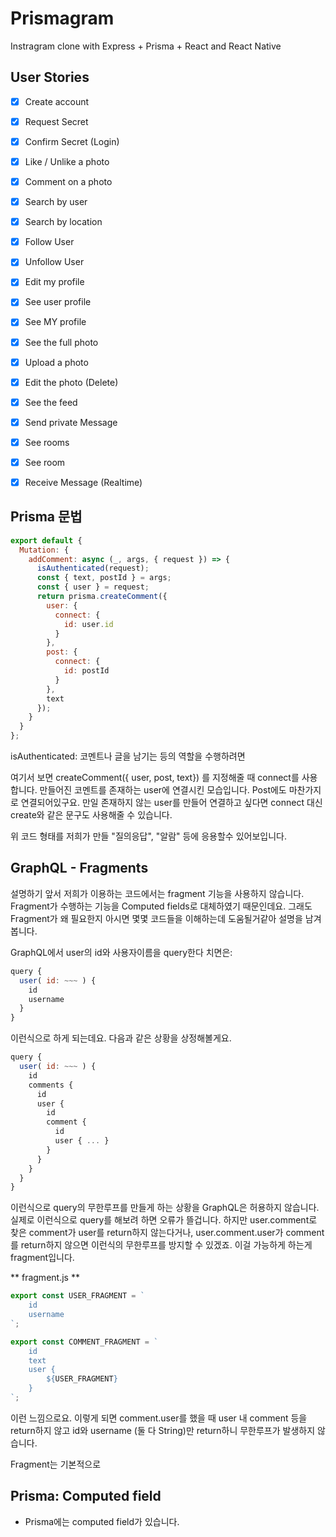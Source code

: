 # Prismagram

Instragram clone with Express + Prisma + React and React Native

## User Stories

- [x] Create account
- [x] Request Secret
- [x] Confirm Secret (Login)
- [x] Like / Unlike a photo
- [x] Comment on a photo
- [x] Search by user
- [x] Search by location
- [x] Follow User
- [x] Unfollow User
- [x] Edit my profile
- [x] See user profile
- [x] See MY profile
- [x] See the full photo
- [x] Upload a photo
- [x] Edit the photo (Delete)
- [x] See the feed
- [x] Send private Message
- [x] See rooms
- [x] See room
- [x] Receive Message (Realtime)


## Prisma 문법
```js
export default {
  Mutation: {
    addComment: async (_, args, { request }) => {
      isAuthenticated(request);
      const { text, postId } = args;
      const { user } = request;
      return prisma.createComment({
        user: {
          connect: {
            id: user.id
          }
        },
        post: {
          connect: {
            id: postId
          }
        },
        text
      });
    }
  }
};
```

isAuthenticated: 코멘트나 글을 남기는 등의 역할을 수행하려면 

여기서 보면 createComment({ user, post, text}) 를 지정해줄 때 connect를 사용합니다. 만들어진 코멘트를 존재하는 user에 연결시킨 모습입니다. Post에도 마찬가지로 연결되어있구요.
만일 존재하지 않는 user를 만들어 연결하고 싶다면 connect 대신 create와 같은 문구도 사용해줄 수 있습니다.

위 코드 형태를 저희가 만들 "질의응답", "알람" 등에 응용할수 있어보입니다.


## GraphQL - Fragments
설명하기 앞서 저희가 이용하는 코드에서는 fragment 기능을 사용하지 않습니다. Fragment가 수행하는 기능을 Computed fields로 대체하였기 때문인데요. 
그래도 Fragment가 왜 필요한지 아시면 몇몇 코드들을 이해하는데 도움될거같아 설명을 남겨봅니다. 

GraphQL에서 user의 id와 사용자이름을 query한다 치면은:
```js
query {
  user( id: ~~~ ) {
    id
    username
  }
}
```
이런식으로 하게 되는데요. 다음과 같은 상황을 상정해볼게요.

```js
query {
  user( id: ~~~ ) {
    id
    comments {
      id
      user {
        id
        comment {
          id
          user { ... }
        }
      }
    }
  }
}
```
이런식으로 query의 무한루프를 만들게 하는 상황을 GraphQL은 허용하지 않습니다. 실제로 이런식으로 query를 해보려 하면 오류가 뜰겁니다.
하지만 user.comment로 찾은 comment가 user를 return하지 않는다거나, user.comment.user가 comment를 return하지 않으면 이런식의 무한루프를 방지할 수 있겠죠. 이걸 가능하게 하는게 fragment입니다.

** fragment.js **

```js
export const USER_FRAGMENT = `
    id
    username
`;

export const COMMENT_FRAGMENT = `
    id
    text
    user {
        ${USER_FRAGMENT}
    }
`;
```

이런 느낌으로요. 이렇게 되면 comment.user를 했을 때 user 내 comment 등을 return하지 않고 id와 username (둘 다 String)만 return하니 무한루프가 발생하지 않습니다.


Fragment는 기본적으로 

## Prisma: Computed field
- Prisma에는 computed field가 있습니다. 

